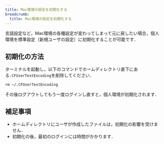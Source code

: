 ```yaml
---
title: Mac環境の設定を初期化する
breadcrumb:
  title: Mac環境の設定を初期化する
---
```


言語設定など，Mac環境の各種設定が変わってしまって元に戻したい場合，個人環境を標準設定（新規ユーザの設定）に初期化することが可能です．

## 初期化の方法

ターミナルを起動し，以下のコマンドでホームディレクトリ直下にある`.CFUserTextEncoding`を削除してください．

```
rm ~/.CFUserTextEncoding
```

その後ログアウトしてもう一度ログインし直すと，個人環境が初期化されます．

## 補足事項

- ホームディレクトリにユーザが作成したファイルは，初期化の影響を受けません．
- 初期化の後，最初のログインには時間がかかります．